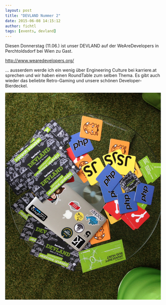 ```yaml
---
layout: post
title: "DEVLAND Nummer 2"
date: 2015-06-08 14:15:12
author: fichtl
tags: [events, devland]
---
```

Diesen Donnerstag (11.06.) ist unser DEVLAND auf der WeAreDevelopers in Perchtoldsdorf bei Wien zu Gast.

http://www.wearedevelopers.org/

... ausserdem werde ich ein wenig über Engineering Culture bei karriere.at sprechen und wir haben einen RoundTable zum selben Thema. Es gibt auch wieder das beliebte Retro-Gaming und unsere schönen Developer-Bierdeckel.

![](/assets/images/devland-nummer-2/IMG_0399.jpg)
